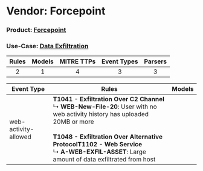 Vendor: Forcepoint
==================
### Product: [Forcepoint](../ds_forcepoint_forcepoint.md)
### Use-Case: [Data Exfiltration](../../../../UseCases/uc_data_exfiltration.md)

| Rules | Models | MITRE TTPs | Event Types | Parsers |
|:-----:|:------:|:----------:|:-----------:|:-------:|
|   2   |   1    |     4      |      3      |    3    |

| Event Type           | Rules                                                                                                                                                                                                                                                                                                   | Models |
| -------------------- | ------------------------------------------------------------------------------------------------------------------------------------------------------------------------------------------------------------------------------------------------------------------------------------------------------- | ------ |
| web-activity-allowed | <b>T1041 - Exfiltration Over C2 Channel</b><br> ↳ <b>WEB-New-File-20</b>: User with no web activity history has uploaded 20MB or more<br><br><b>T1048 - Exfiltration Over Alternative Protocol</b><b>T1102 - Web Service</b><br> ↳ <b>A-WEB-EXFIL-ASSET</b>: Large amount of data exfiltrated from host |        |